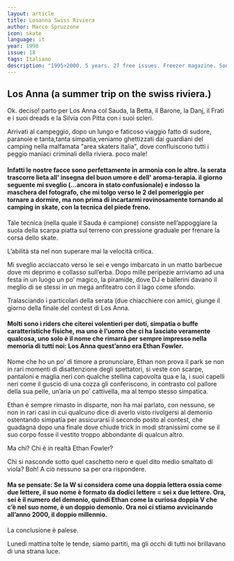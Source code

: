 ```yaml
---
layout: article
title: Losanna Swiss Riviera
author: Marco Spruzzone
icon: skate
language: it
year: 1998
issue: 18
tags: Italiano
description: "1995>2000. 5 years. 27 free issues. Freezer magazine. Sono stato fortunato a incontrare Lil Kim sull’aereo da N.Y. ad Amsterdam."
---
```


## Los Anna (a summer trip on the swiss riviera.)

Ok. deciso! parto per Los Anna col Sauda, la Betta, il Barone, la Danj, il Frati e i suoi dreads e la Silvia con Pitta con i suoi scleri.

Arrivati al campeggio, dopo un lungo e faticoso viaggio fatto di sudore, paranoie e tanta,tanta simpatia,veniamo ghettizzati dai guardiani del camping nella malfamata "area skaters italia", dove confluiscono tutti i peggio maniaci criminali della riviera. poco male!

#### Infatti le nostre facce sono perfettamente in armonia con le altre. la serata trascorre lieta all' insegna del buon umore e dell' aroma-terapia. il giorno seguente mi sveglio (...ancora in stato confusionale) e indosso la maschera del fotografo, che mi tolgo verso le 2 del pomeriggio per tornare a dormire, ma non prima di incartarmi rovinosamente tornando al camping in skate, con la tecnica del piede freno.

Tale tecnica (nella quale il Sauda è campione) consiste nell’appoggiare la suola della scarpa piatta sul terreno con pressione graduale per frenare la corsa dello skate.

L’abilità sta nel non superare mai la velocità critica.

Mi sveglio acciaccato verso le sei e vengo imbarcato in un matto barbecue dove mi deprimo e collasso sull’erba. Dopo mille peripezie arriviamo ad una festa in un luogo un po’ magico, la piramide, dove DJ e ballerini davano il meglio di se stessi in un mega anfiteatro con il lago come sfondo.

Tralasciando i particolari della serata (due chiacchiere con amici, giunge il giorno della finale del contest di Los Anna.

#### Molti sono i riders che citerei volentieri per doti, simpatia o buffe caratteristiche fisiche, ma uno è l’uomo che ci ha lasciato veramente qualcosa, uno solo è il nome che rimarrà per sempre impresso nella memoria di tutti noi: Los Anna quest’anno era Ethan Fowler.

Nome che ho un po’ di timore a pronunciare, Ethan non prova il park se non in rari momenti di disattenzione degli spettatori, si veste con scarpe, pantaloni e maglia neri con qualche stellina capovolta qua e la, i suoi capelli neri come il guscio di una cozza gli conferiscono, in contrasto col pallore della sua pelle, un’aria un po’ cattivella, ma al tempo stesso simpatica.

Ethan è sempre rimasto in disparte, non ha mai parlato, con nessuno, se non in rari casi in cui qualcuno dice di averlo visto rivolgersi al demonio ostentando simpatia per assicurarsi il secondo posto al contest, che guadagna dopo una finale dove chiude trick in modi stranissimi come se il suo corpo fosse il vestito troppo abbondante di qualcun altro.

Ma chi? Chi è in realtà Ethan Fowler?

Chi si nasconde sotto quel caschetto nero e quel dito medio smaltato di viola?
Boh! A ciò nessuno sa per ora rispondere.

#### Ma se pensate: Se la W si considera come una doppia lettera ossia come due lettere, il suo nome è formato da dodici lettere = sei x due lettere. Ora, sei è il numero del demonio, quindi Ethan come la curiosa doppia V che c’è nel suo nome, è un doppio demonio. Ora noi ci stiamo avvicinando all’anno 2000, il doppio millennio.

La conclusione è palese.

Lunedì mattina tolte le tende, siamo partiti, ma gli occhi di tutti noi brillavano di una strana luce.
